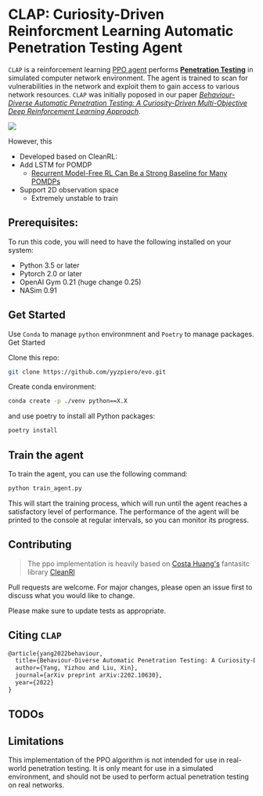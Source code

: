 # CLAP: **C**uriosity-Driven Reinforcment **L**earning **A**utomatic **P**enetration Testing Agent

`CLAP` is a reinforcement learning [PPO agent](https://arxiv.org/abs/1707.06347) performs [**Penetration Testing**](https://en.wikipedia.org/wiki/Penetration_test) in simulated computer network environment. The agent is trained to scan for vulnerabilities in the network and exploit them to gain access to various network resources. `CLAP` was initially poposed in our paper [*Behaviour-Diverse Automatic Penetration Testing: A Curiosity-Driven Multi-Objective Deep Reinforcement Learning Approach*](https://arxiv.org/abs/2202.10630). 

![](https://files.catbox.moe/784yxg.jpg)


However, this 

- Developed based on CleanRL:
- Add LSTM for POMDP
  - [Recurrent Model-Free RL Can Be a Strong Baseline for Many POMDPs](https://proceedings.mlr.press/v162/ni22a.html)
- Support 2D observation space
  - Extremely unstable to train


## Prerequisites:

To run this code, you will need to have the following installed on your system:

- Python 3.5 or later
- Pytorch 2.0 or later
- OpenAI Gym 0.21 (huge change 0.25)
- NASim 0.91


## Get Started

Use `Conda` to manage `python` environmnent and `Poetry` to manage packages.
Get Started

Clone this repo:

```bash
git clone https://github.com/yyzpiero/evo.git
```

Create conda environment:
```bash
conda create -p ./venv python==X.X
```
and use poetry to install all Python packages:
```bash
poetry install
```
## Train the agent
To train the agent, you can use the following command:

```python
python train_agent.py
```

This will start the training process, which will run until the agent reaches a satisfactory level of performance. The performance of the agent will be printed to the console at regular intervals, so you can monitor its progress.

## Contributing

> The ppo implementation is heavily based on [Costa Huang's](https://costa.sh/) fantasitc library [CleanRl](https://github.com/vwxyzjn/cleanrl)

Pull requests are welcome. For major changes, please open an issue first
to discuss what you would like to change.

Please make sure to update tests as appropriate.

## Citing `CLAP`

```latex
@article{yang2022behaviour,
  title={Behaviour-Diverse Automatic Penetration Testing: A Curiosity-Driven Multi-Objective Deep Reinforcement Learning Approach},
  author={Yang, Yizhou and Liu, Xin},
  journal={arXiv preprint arXiv:2202.10630},
  year={2022}
}
```

## TODOs

## Limitations
This implementation of the PPO algorithm is not intended for use in real-world penetration testing. It is only meant for use in a simulated environment, and should not be used to perform actual penetration testing on real networks.
